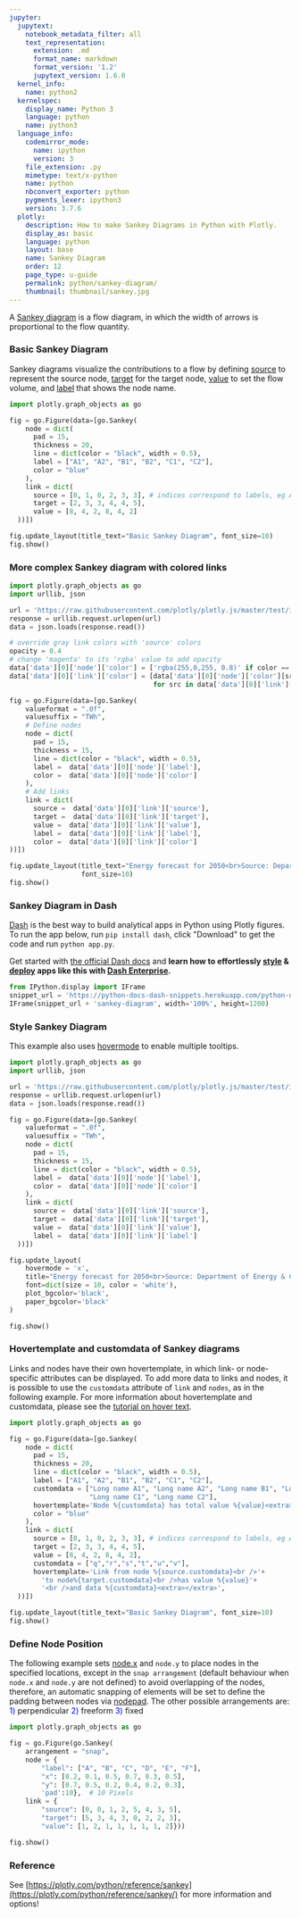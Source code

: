 ```yaml
---
jupyter:
  jupytext:
    notebook_metadata_filter: all
    text_representation:
      extension: .md
      format_name: markdown
      format_version: '1.2'
      jupytext_version: 1.6.0
  kernel_info:
    name: python2
  kernelspec:
    display_name: Python 3
    language: python
    name: python3
  language_info:
    codemirror_mode:
      name: ipython
      version: 3
    file_extension: .py
    mimetype: text/x-python
    name: python
    nbconvert_exporter: python
    pygments_lexer: ipython3
    version: 3.7.6
  plotly:
    description: How to make Sankey Diagrams in Python with Plotly.
    display_as: basic
    language: python
    layout: base
    name: Sankey Diagram
    order: 12
    page_type: u-guide
    permalink: python/sankey-diagram/
    thumbnail: thumbnail/sankey.jpg
---
```


A [Sankey diagram](https://en.wikipedia.org/wiki/Sankey_diagram) is a flow diagram, in which the width of arrows is proportional to the flow quantity.


### Basic Sankey Diagram
Sankey diagrams visualize the contributions to a flow by defining [source](https://plotly.com/python/reference/sankey/#sankey-link-source) to represent the source node, [target](https://plotly.com/python/reference/sankey/#sankey-link-target) for the target node, [value](https://plotly.com/python/reference/sankey/#sankey-link-value) to set the flow volume, and [label](https://plotly.com/python/reference/sankey/#sankey-node-label) that shows the node name.

```python
import plotly.graph_objects as go

fig = go.Figure(data=[go.Sankey(
    node = dict(
      pad = 15,
      thickness = 20,
      line = dict(color = "black", width = 0.5),
      label = ["A1", "A2", "B1", "B2", "C1", "C2"],
      color = "blue"
    ),
    link = dict(
      source = [0, 1, 0, 2, 3, 3], # indices correspond to labels, eg A1, A2, A1, B1, ...
      target = [2, 3, 3, 4, 4, 5],
      value = [8, 4, 2, 8, 4, 2]
  ))])

fig.update_layout(title_text="Basic Sankey Diagram", font_size=10)
fig.show()
```

### More complex Sankey diagram with colored links

```python
import plotly.graph_objects as go
import urllib, json

url = 'https://raw.githubusercontent.com/plotly/plotly.js/master/test/image/mocks/sankey_energy.json'
response = urllib.request.urlopen(url)
data = json.loads(response.read())

# override gray link colors with 'source' colors
opacity = 0.4
# change 'magenta' to its 'rgba' value to add opacity
data['data'][0]['node']['color'] = ['rgba(255,0,255, 0.8)' if color == "magenta" else color for color in data['data'][0]['node']['color']]
data['data'][0]['link']['color'] = [data['data'][0]['node']['color'][src].replace("0.8", str(opacity))
                                    for src in data['data'][0]['link']['source']]

fig = go.Figure(data=[go.Sankey(
    valueformat = ".0f",
    valuesuffix = "TWh",
    # Define nodes
    node = dict(
      pad = 15,
      thickness = 15,
      line = dict(color = "black", width = 0.5),
      label =  data['data'][0]['node']['label'],
      color =  data['data'][0]['node']['color']
    ),
    # Add links
    link = dict(
      source =  data['data'][0]['link']['source'],
      target =  data['data'][0]['link']['target'],
      value =  data['data'][0]['link']['value'],
      label =  data['data'][0]['link']['label'],
      color =  data['data'][0]['link']['color']
))])

fig.update_layout(title_text="Energy forecast for 2050<br>Source: Department of Energy & Climate Change, Tom Counsell via <a href='https://bost.ocks.org/mike/sankey/'>Mike Bostock</a>",
                  font_size=10)
fig.show()
```

### Sankey Diagram in Dash

[Dash](https://plotly.com/dash/) is the best way to build analytical apps in Python using Plotly figures. To run the app below, run `pip install dash`, click "Download" to get the code and run `python app.py`.

Get started  with [the official Dash docs](https://dash.plotly.com/installation) and **learn how to effortlessly [style](https://plotly.com/dash/design-kit/) & [deploy](https://plotly.com/dash/app-manager/) apps like this with <a class="plotly-red" href="https://plotly.com/dash/">Dash Enterprise</a>.**


```python hide_code=true
from IPython.display import IFrame
snippet_url = 'https://python-docs-dash-snippets.herokuapp.com/python-docs-dash-snippets/'
IFrame(snippet_url + 'sankey-diagram', width='100%', height=1200)
```

### Style Sankey Diagram
This example also uses [hovermode](https://plotly.com/python/reference/layout/#layout-hovermode) to enable multiple tooltips.

```python
import plotly.graph_objects as go
import urllib, json

url = 'https://raw.githubusercontent.com/plotly/plotly.js/master/test/image/mocks/sankey_energy.json'
response = urllib.request.urlopen(url)
data = json.loads(response.read())

fig = go.Figure(data=[go.Sankey(
    valueformat = ".0f",
    valuesuffix = "TWh",
    node = dict(
      pad = 15,
      thickness = 15,
      line = dict(color = "black", width = 0.5),
      label =  data['data'][0]['node']['label'],
      color =  data['data'][0]['node']['color']
    ),
    link = dict(
      source =  data['data'][0]['link']['source'],
      target =  data['data'][0]['link']['target'],
      value =  data['data'][0]['link']['value'],
      label =  data['data'][0]['link']['label']
  ))])

fig.update_layout(
    hovermode = 'x',
    title="Energy forecast for 2050<br>Source: Department of Energy & Climate Change, Tom Counsell via <a href='https://bost.ocks.org/mike/sankey/'>Mike Bostock</a>",
    font=dict(size = 10, color = 'white'),
    plot_bgcolor='black',
    paper_bgcolor='black'
)

fig.show()
```

### Hovertemplate and customdata of Sankey diagrams

Links and nodes have their own hovertemplate, in which link- or node-specific attributes can be displayed. To add more data to links and nodes, it is possible to use the `customdata` attribute of `link` and `nodes`, as in the following example. For more information about hovertemplate and customdata, please see the [tutorial on hover text](/python/hover-text-and-formatting/).

```python
import plotly.graph_objects as go

fig = go.Figure(data=[go.Sankey(
    node = dict(
      pad = 15,
      thickness = 20,
      line = dict(color = "black", width = 0.5),
      label = ["A1", "A2", "B1", "B2", "C1", "C2"],
      customdata = ["Long name A1", "Long name A2", "Long name B1", "Long name B2",
                    "Long name C1", "Long name C2"],
      hovertemplate='Node %{customdata} has total value %{value}<extra></extra>',
      color = "blue"
    ),
    link = dict(
      source = [0, 1, 0, 2, 3, 3], # indices correspond to labels, eg A1, A2, A2, B1, ...
      target = [2, 3, 3, 4, 4, 5],
      value = [8, 4, 2, 8, 4, 2],
      customdata = ["q","r","s","t","u","v"],
      hovertemplate='Link from node %{source.customdata}<br />'+
        'to node%{target.customdata}<br />has value %{value}'+
        '<br />and data %{customdata}<extra></extra>',
  ))])

fig.update_layout(title_text="Basic Sankey Diagram", font_size=10)
fig.show()
```

### Define Node Position

The following example sets [node.x](https://plotly.com/python/reference/sankey/#sankey-node-x) and `node.y` to place nodes in the specified locations, except in the `snap arrangement` (default behaviour when `node.x` and `node.y` are not defined) to avoid overlapping of the nodes, therefore, an automatic snapping of elements will be set to define the padding between nodes via [nodepad](https://plotly.com/python/reference/sankey/#sankey-node-pad). The other possible arrangements are:<font color='blue'> 1)</font> perpendicular <font color='blue'>2)</font> freeform <font color='blue'>3)</font> fixed

```python
import plotly.graph_objects as go

fig = go.Figure(go.Sankey(
    arrangement = "snap",
    node = {
        "label": ["A", "B", "C", "D", "E", "F"],
        "x": [0.2, 0.1, 0.5, 0.7, 0.3, 0.5],
        "y": [0.7, 0.5, 0.2, 0.4, 0.2, 0.3],
        'pad':10},  # 10 Pixels
    link = {
        "source": [0, 0, 1, 2, 5, 4, 3, 5],
        "target": [5, 3, 4, 3, 0, 2, 2, 3],
        "value": [1, 2, 1, 1, 1, 1, 1, 2]}))

fig.show()
```

### Reference

See [https://plotly.com/python/reference/sankey](https://plotly.com/python/reference/sankey/) for more information and options!
